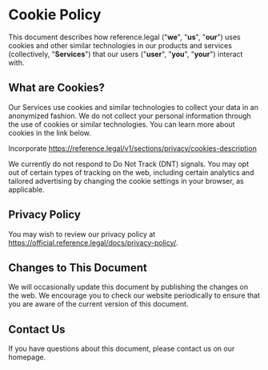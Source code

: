 # Cookie Policy

This document describes how reference.legal ("**we**", "**us**", "**our**") uses cookies and other similar technologies in our products and services (collectively, "**Services**") that our users ("**user**", "**you**", "**your**") interact with.

## What are Cookies?

Our Services use cookies and similar technologies to collect your data in an anonymized fashion.  We do not collect your personal information through the use of cookies or similar technologies. You can learn more about cookies in the link below.

Incorporate <https://reference.legal/v1/sections/privacy/cookies-description>

We currently do not respond to Do Not Track (DNT) signals. You may opt out of certain types of tracking on the web, including certain analytics and tailored advertising by changing the cookie settings in your browser, as applicable.

## Privacy Policy

You may wish to review our privacy policy at <https://official.reference.legal/docs/privacy-policy/>.

## Changes to This Document

We will occasionally update this document by publishing the changes on the web. We encourage you to check our website periodically to ensure that you are aware of the current version of this document.

## Contact Us

If you have questions about this document, please contact us on our homepage.
